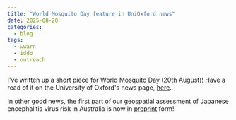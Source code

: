 ```yaml
---
title: "World Mosquito Day feature in UniOxford news"
date: 2025-08-20
categories:
  - blog
tags:
  - wwarn
  - iddo
  - outreach
---
```


I've written up a short piece for World Mosquito Day (20th August)! Have a read of it on the University of Oxford's news page, [here](https://www.ox.ac.uk/news/features/tracking-resistance-mapping-spread-drug-resistant-malaria).

In other good news, the first part of our geospatial assessment of Japanese encephalitis virus risk in Australia is now in [preprint](https://doi.org/10.31219/osf.io/jhqv6_v1) form!